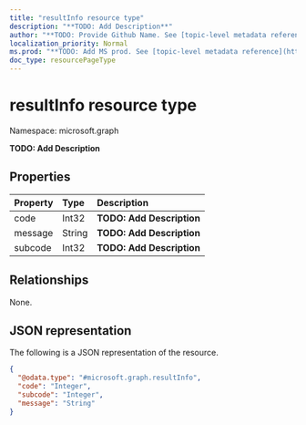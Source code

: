 ```yaml
---
title: "resultInfo resource type"
description: "**TODO: Add Description**"
author: "**TODO: Provide Github Name. See [topic-level metadata reference](https://msgo.azurewebsites.net/add/document/guidelines/metadata.html#topic-level-metadata)**"
localization_priority: Normal
ms.prod: "**TODO: Add MS prod. See [topic-level metadata reference](https://msgo.azurewebsites.net/add/document/guidelines/metadata.html#topic-level-metadata)**"
doc_type: resourcePageType
---
```


# resultInfo resource type

Namespace: microsoft.graph

**TODO: Add Description**

## Properties
|Property|Type|Description|
|:---|:---|:---|
|code|Int32|**TODO: Add Description**|
|message|String|**TODO: Add Description**|
|subcode|Int32|**TODO: Add Description**|

## Relationships
None.

## JSON representation
The following is a JSON representation of the resource.
<!-- {
  "blockType": "resource",
  "@odata.type": "microsoft.graph.resultInfo"
}
-->
``` json
{
  "@odata.type": "#microsoft.graph.resultInfo",
  "code": "Integer",
  "subcode": "Integer",
  "message": "String"
}
```

